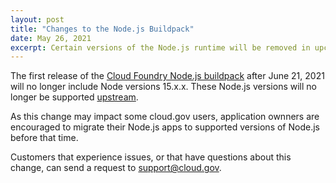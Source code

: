 ```yaml
---
layout: post
title: "Changes to the Node.js Buildpack"
date: May 26, 2021
excerpt: Certain versions of the Node.js runtime will be removed in upcoming releases of the Cloud Foundry Node.js buildpack.
---
```


The first release of the [Cloud Foundry Node.js buildpack](https://docs.cloudfoundry.org/buildpacks/node/node-tips.html#buildpack) after June 21, 2021 will no longer include Node versions 15.x.x. These Node.js versions will no longer be supported [upstream](https://github.com/nodejs/Release). 

As this change may impact some cloud.gov users, application ownners are encouraged to migrate their Node.js apps to supported versions of Node.js before that time.

Customers that experience issues, or that have questions about this change, can send a request to [support@cloud.gov](support@cloud.gov).
